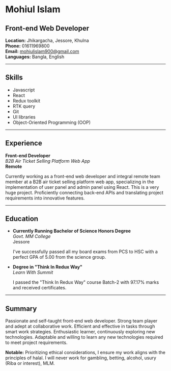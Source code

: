 # Mohiul Islam
## Front-end Web Developer

**Location:** Jhikargacha, Jessore, Khulna  
**Phone:** 01611969800  
**Email:** mohiulislam900@gmail.com  
**Languages:** Bangla, English

---

## Skills
- Javascript
- React
- Redux toolkit
- RTK query
- Git
- UI libraries
- Object-Oriented Programming (OOP)

---

## Experience

**Front-end Developer**  
*B2B Air Ticket Selling Platform Web App*  
**Remote**  

Currently working as a front-end web developer and integral remote team member at a B2B air ticket selling platform web app, specializing in the implementation of user panel and admin panel using React. This is a very huge project. Proficiently connecting back-end APIs and translating project requirements into innovative features.

---

## Education

- **Currently Running Bachelor of Science Honors Degree**  
  *Govt. MM College*  
  Jessore  

  I've successfully passed all my board exams from PCS to HSC with a perfect GPA of 5.00 from the science group.

- **Degree in "Think In Redux Way"**  
  *Learn With Summit*  

  I passed the "Think In Redux Way" course Batch-2 with 97.17% marks and received certificates.

---

## Summary

Passionate and self-taught front-end web developer. Strong team player and adept at collaborative work. Efficient and effective in tasks through smart work strategies. Enthusiastic learner, continuously exploring new technologies. Adaptable and willing to learn any new technologies required to meet project requirements.

**Notable:** Prioritizing ethical considerations, I ensure my work aligns with the principles of halal. I will never work for gambling, betting, alcohol, usury (Riba or interest), MLM.

